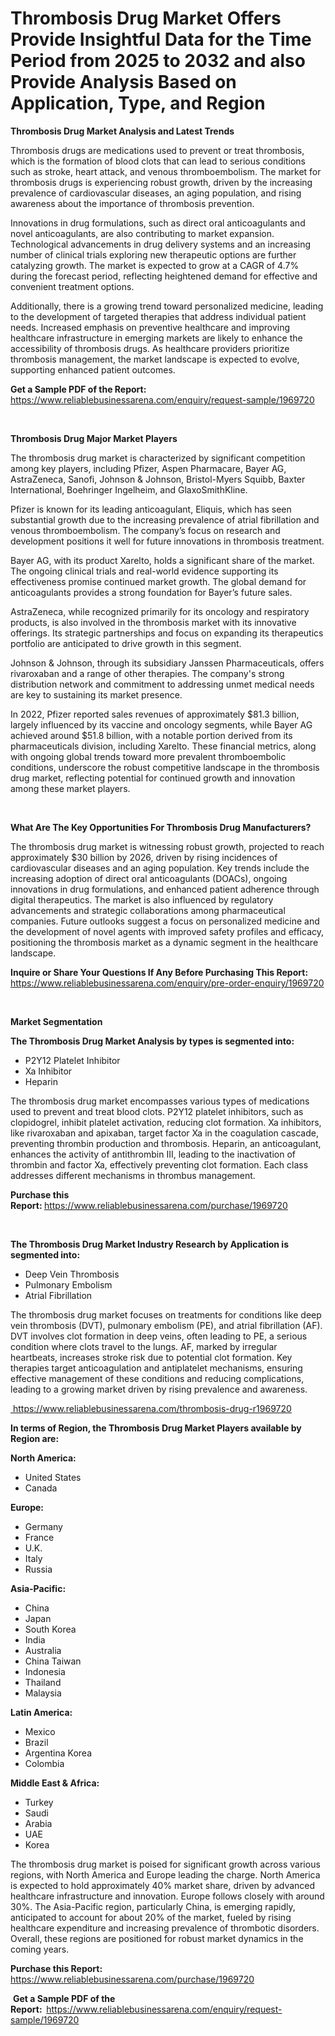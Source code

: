 <p><h1>Thrombosis Drug Market Offers Provide Insightful Data for the Time Period from 2025 to 2032 and also Provide Analysis Based on Application, Type, and Region</h1></p><p><strong>Thrombosis Drug Market Analysis and Latest Trends</strong></p>
<p><p>Thrombosis drugs are medications used to prevent or treat thrombosis, which is the formation of blood clots that can lead to serious conditions such as stroke, heart attack, and venous thromboembolism. The market for thrombosis drugs is experiencing robust growth, driven by the increasing prevalence of cardiovascular diseases, an aging population, and rising awareness about the importance of thrombosis prevention. </p><p>Innovations in drug formulations, such as direct oral anticoagulants and novel anticoagulants, are also contributing to market expansion. Technological advancements in drug delivery systems and an increasing number of clinical trials exploring new therapeutic options are further catalyzing growth. The market is expected to grow at a CAGR of 4.7% during the forecast period, reflecting heightened demand for effective and convenient treatment options.</p><p>Additionally, there is a growing trend toward personalized medicine, leading to the development of targeted therapies that address individual patient needs. Increased emphasis on preventive healthcare and improving healthcare infrastructure in emerging markets are likely to enhance the accessibility of thrombosis drugs. As healthcare providers prioritize thrombosis management, the market landscape is expected to evolve, supporting enhanced patient outcomes.</p></p>
<p><strong>Get a Sample PDF of the Report:&nbsp;</strong> <a href="https://www.reliablebusinessarena.com/enquiry/request-sample/1969720?utm_campaign=3573&utm_medium=2&utm_source=Github&utm_content=ia&utm_term=19042025&utm_id=thrombosis-drug">https://www.reliablebusinessarena.com/enquiry/request-sample/1969720</a></p>
<p>&nbsp;</p>
<p><strong>Thrombosis Drug Major Market Players</strong></p>
<p><p>The thrombosis drug market is characterized by significant competition among key players, including Pfizer, Aspen Pharmacare, Bayer AG, AstraZeneca, Sanofi, Johnson & Johnson, Bristol-Myers Squibb, Baxter International, Boehringer Ingelheim, and GlaxoSmithKline. </p><p>Pfizer is known for its leading anticoagulant, Eliquis, which has seen substantial growth due to the increasing prevalence of atrial fibrillation and venous thromboembolism. The company’s focus on research and development positions it well for future innovations in thrombosis treatment.</p><p>Bayer AG, with its product Xarelto, holds a significant share of the market. The ongoing clinical trials and real-world evidence supporting its effectiveness promise continued market growth. The global demand for anticoagulants provides a strong foundation for Bayer’s future sales.</p><p>AstraZeneca, while recognized primarily for its oncology and respiratory products, is also involved in the thrombosis market with its innovative offerings. Its strategic partnerships and focus on expanding its therapeutics portfolio are anticipated to drive growth in this segment.</p><p>Johnson & Johnson, through its subsidiary Janssen Pharmaceuticals, offers rivaroxaban and a range of other therapies. The company's strong distribution network and commitment to addressing unmet medical needs are key to sustaining its market presence.</p><p>In 2022, Pfizer reported sales revenues of approximately $81.3 billion, largely influenced by its vaccine and oncology segments, while Bayer AG achieved around $51.8 billion, with a notable portion derived from its pharmaceuticals division, including Xarelto. These financial metrics, along with ongoing global trends toward more prevalent thromboembolic conditions, underscore the robust competitive landscape in the thrombosis drug market, reflecting potential for continued growth and innovation among these market players.</p></p>
<p>&nbsp;</p>
<p><strong>What Are The Key Opportunities For Thrombosis Drug Manufacturers?</strong></p>
<p><p>The thrombosis drug market is witnessing robust growth, projected to reach approximately $30 billion by 2026, driven by rising incidences of cardiovascular diseases and an aging population. Key trends include the increasing adoption of direct oral anticoagulants (DOACs), ongoing innovations in drug formulations, and enhanced patient adherence through digital therapeutics. The market is also influenced by regulatory advancements and strategic collaborations among pharmaceutical companies. Future outlooks suggest a focus on personalized medicine and the development of novel agents with improved safety profiles and efficacy, positioning the thrombosis market as a dynamic segment in the healthcare landscape.</p></p>
<p><strong>Inquire or Share Your Questions If Any Before Purchasing This Report:</strong> <a href="https://www.reliablebusinessarena.com/enquiry/pre-order-enquiry/1969720?utm_campaign=3573&utm_medium=2&utm_source=Github&utm_content=ia&utm_term=19042025&utm_id=thrombosis-drug">https://www.reliablebusinessarena.com/enquiry/pre-order-enquiry/1969720</a></p>
<p>&nbsp;</p>
<p><strong>Market Segmentation</strong></p>
<p><strong>The Thrombosis Drug Market Analysis by types is segmented into:</strong></p>
<p><ul><li>P2Y12 Platelet Inhibitor</li><li>Xa Inhibitor</li><li>Heparin</li></ul></p>
<p><p>The thrombosis drug market encompasses various types of medications used to prevent and treat blood clots. P2Y12 platelet inhibitors, such as clopidogrel, inhibit platelet activation, reducing clot formation. Xa inhibitors, like rivaroxaban and apixaban, target factor Xa in the coagulation cascade, preventing thrombin production and thrombosis. Heparin, an anticoagulant, enhances the activity of antithrombin III, leading to the inactivation of thrombin and factor Xa, effectively preventing clot formation. Each class addresses different mechanisms in thrombus management.</p></p>
<p><strong>Purchase this Report:&nbsp;</strong><a href="https://www.reliablebusinessarena.com/purchase/1969720?utm_campaign=3573&utm_medium=2&utm_source=Github&utm_content=ia&utm_term=19042025&utm_id=thrombosis-drug">https://www.reliablebusinessarena.com/purchase/1969720</a></p>
<p>&nbsp;</p>
<p><strong>The Thrombosis Drug Market Industry Research by Application is segmented into:</strong></p>
<p><ul><li>Deep Vein Thrombosis</li><li>Pulmonary Embolism</li><li>Atrial Fibrillation</li></ul></p>
<p><p>The thrombosis drug market focuses on treatments for conditions like deep vein thrombosis (DVT), pulmonary embolism (PE), and atrial fibrillation (AF). DVT involves clot formation in deep veins, often leading to PE, a serious condition where clots travel to the lungs. AF, marked by irregular heartbeats, increases stroke risk due to potential clot formation. Key therapies target anticoagulation and antiplatelet mechanisms, ensuring effective management of these conditions and reducing complications, leading to a growing market driven by rising prevalence and awareness.</p></p>
<p><a href="https://www.reliablebusinessarena.com/thrombosis-drug-r1969720?utm_campaign=3573&utm_medium=2&utm_source=Github&utm_content=ia&utm_term=19042025&utm_id=thrombosis-drug">&nbsp;https://www.reliablebusinessarena.com/thrombosis-drug-r1969720</a></p>
<p><strong>In terms of Region, the Thrombosis Drug Market Players available by Region are:</strong></p>
<p>
    <p> <strong> North America: </strong>
        <ul>
            <li>United States</li>
            <li>Canada</li>
        </ul>
        </p> 
    <p> <strong> Europe: </strong>
        <ul>
            <li>Germany</li>
            <li>France</li>
            <li>U.K.</li>
            <li>Italy</li>
            <li>Russia</li>
        </ul>
        </p> 
    <p> <strong> Asia-Pacific: </strong>
        <ul>
            <li>China</li>
            <li>Japan</li>
            <li>South Korea</li>
            <li>India</li>
            <li>Australia</li>
            <li>China Taiwan</li>
            <li>Indonesia</li>
            <li>Thailand</li>
            <li>Malaysia</li>
        </ul>
        </p> 
    <p> <strong> Latin America: </strong>
        <ul>
            <li>Mexico</li>
            <li>Brazil</li>
            <li>Argentina Korea</li>
            <li>Colombia</li>
        </ul>
        </p> 
    <p> <strong> Middle East & Africa: </strong>
        <ul>
            <li>Turkey</li>
            <li>Saudi</li>
            <li>Arabia</li>
            <li>UAE</li>
            <li>Korea</li>
        </ul>
    </p>
    </p>
<p><p>The thrombosis drug market is poised for significant growth across various regions, with North America and Europe leading the charge. North America is expected to hold approximately 40% market share, driven by advanced healthcare infrastructure and innovation. Europe follows closely with around 30%. The Asia-Pacific region, particularly China, is emerging rapidly, anticipated to account for about 20% of the market, fueled by rising healthcare expenditure and increasing prevalence of thrombotic disorders. Overall, these regions are positioned for robust market dynamics in the coming years.</p></p>
<p><strong>Purchase this Report: </strong><a href="https://www.reliablebusinessarena.com/purchase/1969720?utm_campaign=3573&utm_medium=2&utm_source=Github&utm_content=ia&utm_term=19042025&utm_id=thrombosis-drug">https://www.reliablebusinessarena.com/purchase/1969720</a></p>
<p>&nbsp;<strong>Get a Sample PDF of the Report:&nbsp;&nbsp;</strong><a href="https://www.reliablebusinessarena.com/enquiry/request-sample/1969720?utm_campaign=3573&utm_medium=2&utm_source=Github&utm_content=ia&utm_term=19042025&utm_id=thrombosis-drug">https://www.reliablebusinessarena.com/enquiry/request-sample/1969720</a></p>
<p><strong></strong></p>
<p><p></p><p></p><p></p></p>